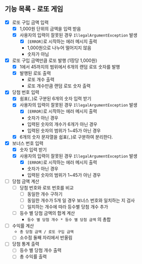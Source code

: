 기능 목록 - 로또 게임 
---

- [X] 로또 구입 금액 입력  
  - [X] 1,000원 단위의 금액을 입력 받음
  - [X] 사용자의 입력이 잘못된 경우 `IllegalArgumentException` 발생
    - [X] `[ERROR]`로 시작하는 에러 메시지 출력
    - 1,000원으로 나누어 떨어지지 않음
    - 숫자가 아님     
        

- [X] 로또 구입 금액만큼 로또 발행 (1장당 1,000원)
  - [X] 1에서 45까지의 범위에서 6개의 랜덤 로또 숫자를 발행
  - [X] 발행된 로또 출력
    - 로또 개수 출력
    - 로또 개수만큼 랜덤 로또 숫자 출력
     

- [X] 당첨 번호 입력
  - [X] 쉼표(`,`)로 구분된 6개의 숫자 입력 받기
  - [X] 사용자의 입력이 잘못된 경우 `IllegalArgumentException` 발생
     - [X] `[ERROR]`로 시작하는 에러 메시지 출력
     - 숫자가 아닌 경우 
     - 입력된 숫자의 개수가 6개가 아닌 경우 
     - 입력된 숫자의 범위가 1~45가 아닌 경우
  - [X] 6개의 숫자 문자열을 쉽표(`,`)로 구분하여 분리한다. 

- [X] 보너스 번호 입력
  - [X] 숫자 입력 받기
  - [X] 사용자의 입력이 잘못된 경우 `IllegalArgumentException` 발생
      - [X] `[ERROR]`로 시작하는 에러 메시지 출력
      - 숫자가 아닌 경우 
      - 입력된 숫자의 범위가 1~45가 아닌 경우
  

- [ ] 당첨 금액 계산
  - [ ] 당첨 번호와 로또 번호를 비교
    - [ ] 동일한 개수 구하기 
    - [ ] 동일한 개수가 5개 일 경우 보너스 번호와 일치하는 지 검사
    - [ ] 일치하는 개수에 따라 등수별 당첨 개수 추가 
  - [ ] 등수 별 당첨 금액의 합계 계산
    - `등수 별 당첨 개수 * 등수 별 당첨 금액` 의 총합


- [ ] 수익률 계산
  - `총 당첨 금액 / 로또 구입 금액`
  - [ ] 소수점 둘째 자리에서 반올림

- [ ] 당첨 통계 출력
  - [ ] 등수 별 당첨 개수 출력
  - [ ] 총 수익률 출력
